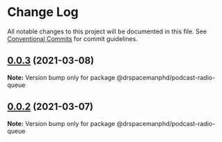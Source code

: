 # Change Log

All notable changes to this project will be documented in this file.
See [Conventional Commits](https://conventionalcommits.org) for commit guidelines.

## [0.0.3](https://github.com/drspacemanphd/podcast-radio-web/compare/@drspacemanphd/podcast-radio-queue@0.0.2...@drspacemanphd/podcast-radio-queue@0.0.3) (2021-03-08)

**Note:** Version bump only for package @drspacemanphd/podcast-radio-queue





## [0.0.2](https://github.com/drspacemanphd/podcast-radio-web/compare/@drspacemanphd/podcast-radio-queue@0.0.1...@drspacemanphd/podcast-radio-queue@0.0.2) (2021-03-07)

**Note:** Version bump only for package @drspacemanphd/podcast-radio-queue
